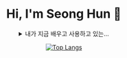 <div align="center">
<h1>Hi, I'm Seong Hun 👋</h1>      

<details>
<summary>
  내가 지금 배우고 사용하고 있는...
</summary>
      <img src="https://img.shields.io/badge/Python-3776AB?style=flat-square&logo=Python&logoColor=white"/>
      <img src="https://img.shields.io/badge/Django-092E20?style=flat-square&logo=Django&logoColor=white"/>
      <img src="https://img.shields.io/badge/FastAPI-009688?style=flat-square&logo=FastAPI&logoColor=white"/>
      <img src="https://img.shields.io/badge/Pytest-0A9EDC?style=flat-square&logo=Pytest&logoColor=white"/>
      <img src="https://img.shields.io/badge/TypeScript-3178C6?style=flat-square&logo=TypeScript&logoColor=white"/>
      <br/>
      <img src="https://img.shields.io/badge/Node.js-339933?style=flat-square&logo=Node.js&logoColor=white"/>
      <img src="https://img.shields.io/badge/NestJs-E0234E?style=flat-square&logo=NestJS&logoColor=white"/>
      <img src="https://img.shields.io/badge/postgresql-4169E1?style=flat-square&logo=PostgreSQL&logoColor=white"/>
      <img src="https://img.shields.io/badge/typeorm-FE0803?style=flat-square&logo=TypeORM&logoColor=white"/>
      <img src="https://img.shields.io/badge/MongoDB-47A248?style=flat-square&logo=MongoDB&logoColor=white"/>
      <br/>
      <img src="https://img.shields.io/badge/mongoose-880000?style=flat-square&logo=mongoose&logoColor=white"/>
      <img src="https://img.shields.io/badge/Docker-2496ED?style=flat-square&logo=Docker&logoColor=white"/>
      <img src="https://img.shields.io/badge/Git-F05032?style=flat-square&logo=Git&logoColor=white"/>
      <img src="https://img.shields.io/badge/Gitlab-FCA121?style=flat-square&logo=GitLab&logoColor=white"/>
</details>

[![Top Langs](https://github-readme-stats.vercel.app/api/top-langs/?username=kawai10)](https://github.com/anuraghazra/github-readme-stats)

</div>
